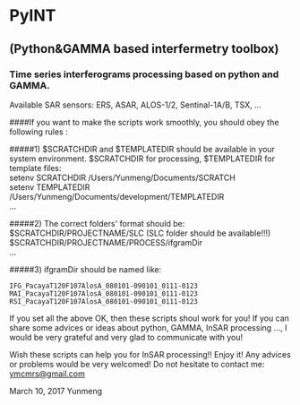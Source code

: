 # PyINT
## (Python&GAMMA based interfermetry toolbox)
### Time series interferograms processing based on python and GAMMA.      

Available SAR sensors:  ERS, ASAR, ALOS-1/2, Sentinal-1A/B, TSX, ...         

####If you want to make the scripts work smoothly, you should obey the following rules :              

#####1) $SCRATCHDIR and $TEMPLATEDIR should be available in your system environment. $SCRATCHDIR for processing, $TEMPLATEDIR for template files:              
      setenv SCRATCHDIR /Users/Yunmeng/Documents/SCRATCH         
      setenv TEMPLATEDIR /Users/Yunmeng/Documents/development/TEMPLATEDIR      
      ...    
            
#####2) The correct folders' format should be:        
     $SCRATCHDIR/PROJECTNAME/SLC       (SLC folder should be available!!!)     
     $SCRATCHDIR/PROJECTNAME/PROCESS/ifgramDir  
     ...     
    
      
#####3) ifgramDir should be named like:     

    IFG_PacayaT120F107AlosA_080101-090101_0111-0123   
    MAI_PacayaT120F107AlosA_080101-090101_0111-0123
    RSI_PacayaT120F107AlosA_080101-090101_0111-0123
     
     
If you set all the above OK, then these scripts shoul work for you! If you can share some advices or ideas about python, GAMMA, InSAR processing ..., I would be very grateful and very glad to communicate with you!        
   
   
Wish these scripts can help you for InSAR processing!! Enjoy it!  Any advices or problems would be very welcomed!  Do not hesitate to contact me: ymcmrs@gmail.com        
 
   
   
 March 10, 2017   Yunmeng    
